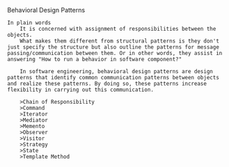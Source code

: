 Behavioral Design Patterns

    In plain words
        It is concerned with assignment of responsibilities between the objects.
        What makes them different from structural patterns is they don't just specify the structure but also outline the patterns for message passing/communication between them. Or in other words, they assist in answering "How to run a behavior in software component?"

        In software engineering, behavioral design patterns are design patterns that identify common communication patterns between objects and realize these patterns. By doing so, these patterns increase flexibility in carrying out this communication.

        >Chain of Responsibility
        >Command
        >Iterator
        >Mediator
        >Memento
        >Observer
        >Visitor
        >Strategy
        >State
        >Template Method






